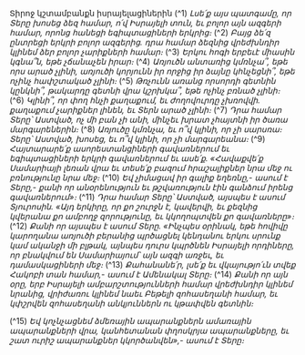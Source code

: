 
Տիրոջ կշտամբանքն իսրայելացիներին
(^1) _Լսե՛ք այս պատգամը,
որ Տերը խոսեց ձեզ համար, ո՛վ Իսրայելի տուն,
եւ բոլոր այն ազգերի համար,
որոնց հանեցի եգիպտացիների երկրից։_
(^2) _Բայց ձե՛զ ընտրեցի երկրի բոլոր ազգերից.
դրա համար ձեզնից վրեժխնդիր կլինեմ ձեր բոլոր չարիքների համար։_
(^3) _Երկու հոգի երբեւէ միասին կգնա՞ն, եթե չճանաչեն իրար։_
(^4) _Առյուծն անտառից կմռնչա՞, եթե որս արած չլինի,
առյուծի կորյունն իր որջից իր ձայնը կհնչեցնի՞, եթե ոչինչ հափշտակած չլինի։_
(^5) _Թռչունն առանց որսորդի գետնին կընկնի՞,
թակարդը գետնի վրա կշրխկա՞,
եթե ոչինչ բռնած չլինի։_
(^6) _Կլինի՞, որ փող հնչի քաղաքում,
եւ ժողովուրդը չխռովվի.
քաղաքում չարիքներ լինեն, եւ Տերն արած չլինի։_
(^7) _Դրա համար Տերը՝ Աստված, ոչ մի բան չի անի,
մինչեւ խրատ չհայտնի իր ծառա մարգարեներին։_
(^8) _Առյուծը կմռնչա,
եւ ո՞վ կլինի, որ չի սարսռա։
Տերը՝ Աստված, խոսեց,
եւ ո՞վ կլինի, որ չի մարգարեանա։_
(^9) _Հայտարարե՛ք ասորեստանցիների գավառներում
եւ եգիպտացիների երկրի գավառներում եւ ասե՛ք.
«Հավաքվե՛ք Սամարիայի լեռան վրա
եւ տեսե՛ք բազում հրաշալիքներ նրա մեջ ու բռնությունը նրա մեջ։_
(^10) _Եվ չիմացավ իր գալիք եղեռնը,- ասում է Տերը,-
քանի որ անօրենություն եւ թշվառություն էին գանձում իրենց գավառներում»։_
(^11) _Դրա համար Տերը՝ Աստված, այսպես է ասում Տյուրոսին.
«Այդ երկիրը, որ քո շուրջն է,
կավերվի, եւ քեզնից կվերանա քո ամբողջ զորությունը,
եւ կկողոպտվեն քո գավառները»։_
(^12) _Քանի որ այսպես է ասում Տերը.
«Ինչպես օրինակ, եթե հովիվը կարողանա
առյուծի բերանից պրծացնել կենդանու երկու սրունք
կամ ականջի մի բլթակ,
այնպես դուրս կպրծնեն Իսրայելի որդիները,
որ բնակվում են Սամարիայում՝
այն ազգի առջեւ,
եւ դամասկացիների մեջ։_
(^13) _Քահանանե՛ր, լսե՛ք եւ վկայությո՛ւն տվեք Հակոբի տան համար,-
ասում է Ամենակալ Տերը։_
(^14) _Քանի որ այն օրը,
երբ Իսրայելի ամբարշտությունների համար վրեժխնդիր կլինեմ նրանից,
վրիժառու կլինեմ նաեւ Բեթելի զոհասեղանի համար,
եւ կփշրվեն զոհասեղանի անկյուններն ու կթափվեն գետնին։_


(^15) _Եվ կոչնչացնեմ ձմեռային ապարանքներն ամառային ապարանքների վրա,
կանհետանան փղոսկրյա ապարանքները,
եւ շատ ուրիշ ապարանքներ կկործանվեն»,- ասում է Տերը։_
